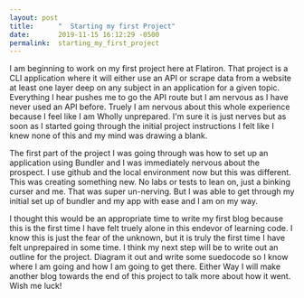 ```yaml
---
layout: post
title:      "  Starting my first Project"
date:       2019-11-15 16:12:29 -0500
permalink:  starting_my_first_project
---
```


I am beginning to work on my first project here at Flatiron.  That project is a CLI application where it will either use an API or scrape data from a website at least one layer deep on any subject in an application for a given topic.  Everything I hear pushes me to go the API route but I am nervous as I have never used an API before.  Truely I am nervous about this whole experience because I feel like I am Wholly unprepared.  I'm sure it is just nerves but as soon as I started going through the initial project instructions I felt like I knew none of this and my mind was drawing a blank.  

   The first part of the project I was going through was how to set up an application using Bundler and I was immediately nervous about the prospect.  I use github and the local environment now but this was different.  This was creating something new.  No labs or tests to lean on,  just a binking curser and me.  That was super un-nerving.  But I was able to get through my initial set up of bundler and my app with ease and I am on my way.  
	 
I thought this would be an appropriate time to write my first blog because this is the first time I have felt truely alone in this endevor of learning code.  I know this is just the fear of the unknown, but it is truly the first time I have felt unprepaired in some time.  I think my next step will be to write out an outline for the project.  Diagram it out and write some suedocode so I know where I am going and how I am going to get there.  Either Way I will make another blog towards the end of this project to talk more about how it went.  Wish me luck!

